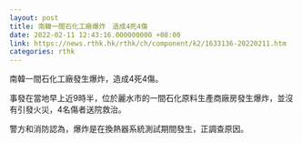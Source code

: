 ```yaml
---
layout: post
title: 南韓一間石化工廠爆炸　造成4死4傷
date: 2022-02-11 12:43:16.000000000 +08:00
link: https://news.rthk.hk/rthk/ch/component/k2/1633136-20220211.htm
categories: rthk
---
```


南韓一間石化工廠發生爆炸，造成4死4傷。

事發在當地早上近9時半，位於麗水市的一間石化原料生產商廠房發生爆炸，並沒有引發火災，4名傷者送院救治。

警方和消防認為，爆炸是在換熱器系統測試期間發生，正調查原因。
